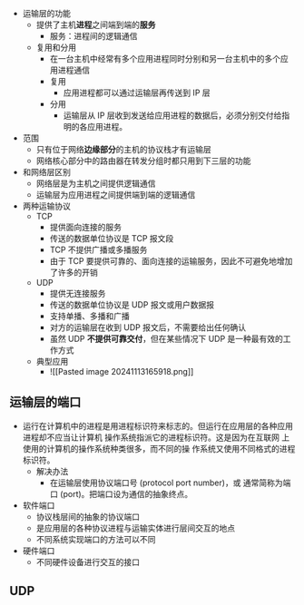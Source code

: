 - 运输层的功能
	- 提供了主机**进程**之间端到端的**服务**
		- 服务：进程间的逻辑通信
	- 复用和分用
		- 在一台主机中经常有多个应用进程同时分别和另一台主机中的多个应用进程通信
		- 复用
			- 应用进程都可以通过运输层再传送到 IP 层
		- 分用
			- 运输层从 IP 层收到发送给应用进程的数据后，必须分别交付给指明的各应用进程。
- 范围
	- 只有位于网络**边缘部分**的主机的协议栈才有运输层
	- 网络核心部分中的路由器在转发分组时都只用到下三层的功能
- 和网络层区别
	- 网络层是为主机之间提供逻辑通信
	- 运输层为应用进程之间提供端到端的逻辑通信
- 两种运输协议
	- TCP
		- 提供面向连接的服务
		- 传送的数据单位协议是 TCP 报文段
		- TCP 不提供广播或多播服务
		- 由于 TCP 要提供可靠的、面向连接的运输服务，因此不可避免地增加了许多的开销
	- UDP
		- 提供无连接服务
		- 传送的数据单位协议是 UDP 报文或用户数据报
		- 支持单播、多播和广播
		- 对方的运输层在收到 UDP 报文后，不需要给出任何确认
		- 虽然 UDP **不提供可靠交付**，但在某些情况下 UDP 是一种最有效的工作方式
	- 典型应用
		- ![[Pasted image 20241113165918.png]]
## 运输层的端口
- 运行在计算机中的进程是用进程标识符来标志的。但运行在应用层的各种应用进程却不应当让计算机 操作系统指派它的进程标识符。这是因为在互联网 上使用的计算机的操作系统种类很多，而不同的操 作系统又使用不同格式的进程标识符。
	- 解决办法
		- 在运输层使用协议端口号 (protocol port number)，或 通常简称为端口 (port)。把端口设为通信的抽象终点。
- 软件端口
	- 协议栈层间的抽象的协议端口
	- 是应用层的各种协议进程与运输实体进行层间交互的地点
	- 不同系统实现端口的方法可以不同
- 硬件端口
	- 不同硬件设备进行交互的接口
## UDP
